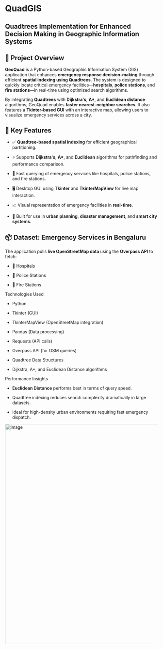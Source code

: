 # QuadGIS
## Quadtrees Implementation for Enhanced Decision Making in Geographic Information Systems

🚀 Project Overview
-------------------

**GeoQuad** is a Python-based Geographic Information System (GIS) application that enhances **emergency response decision-making** through efficient **spatial indexing using Quadtrees**. The system is designed to quickly locate critical emergency facilities—**hospitals**, **police stations**, and **fire stations**—in real-time using optimized search algorithms.

By integrating **Quadtrees** with **Dijkstra's**, **A\***, and **Euclidean distance** algorithms, GeoQuad enables **faster nearest-neighbor searches**. It also features a **Tkinter-based GUI** with an interactive map, allowing users to visualize emergency services across a city.

🧩 Key Features
---------------

*   ✅ **Quadtree-based spatial indexing** for efficient geographical partitioning.
    
*   ⚡ Supports **Dijkstra's**, **A\***, and **Euclidean** algorithms for pathfinding and performance comparison.
    
*   🏥 Fast querying of emergency services like hospitals, police stations, and fire stations.
    
*   🖥️ Desktop GUI using **Tkinter** and **TkinterMapView** for live map interaction.
    
*   📈 Visual representation of emergency facilities in **real-time**.
    
*   🧠 Built for use in **urban planning**, **disaster management**, and **smart city systems**.
    

📦 Dataset: Emergency Services in Bengaluru
-------------------------------------------

The application pulls **live OpenStreetMap data** using the **Overpass API** to fetch:

*   🏥 Hospitals
    
*   🚓 Police Stations
    
*   🚒 Fire Stations
    

Technologies Used

*   Python 
    
*   Tkinter (GUI)
    
*   TkinterMapView (OpenStreetMap integration)
    
*   Pandas (Data processing)
    
*   Requests (API calls)
    
*   Overpass API (for OSM queries)
    
*   Quadtree Data Structures
    
*   Dijkstra, A\*, and Euclidean Distance algorithms
    

Performance Insights

*   **Euclidean Distance** performs best in terms of query speed.
    
*   Quadtree indexing reduces search complexity dramatically in large datasets.
    
*   Ideal for high-density urban environments requiring fast emergency dispatch.
<img width="815" height="726" alt="image" src="https://github.com/user-attachments/assets/58199004-4c67-4654-b527-15a4427199f2" />

